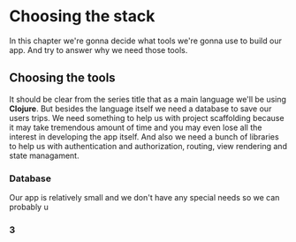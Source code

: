 # Choosing the stack

In this chapter we're gonna decide what tools we're gonna use to build our app. And try to answer why we need those tools. 

## Choosing the tools

It should be clear from the series title that as a main language we'll be using **Clojure**. But besides the language itself we need a database to save our users trips. We need something to help us with project scaffolding because it may take tremendous amount of time and you may even lose all the interest in developing the app itself. And also we need a bunch of libraries to help us with authentication and authorization, routing, view rendering and state managament. 

### Database 

Our app is relatively small and we don't have any special needs so we can probably u

### 3
<!--stackedit_data:
eyJoaXN0b3J5IjpbLTc4MjQzNzIzMCwxMjIzNjgwODQ0LC00Mz
I5OTQxNjIsLTE0NjM3MDA0NzMsLTEzNDE3ODk3NzRdfQ==
-->